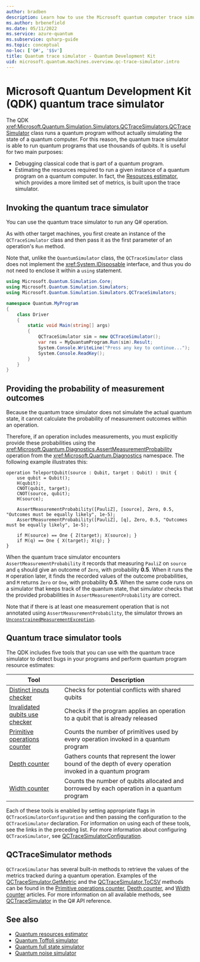 ```yaml
---
author: bradben
description: Learn how to use the Microsoft quantum computer trace simulator to debug classical code and to estimate resource requirements of a Q# program.
ms.author: brbenefield
ms.date: 05/11/2022
ms.service: azure-quantum
ms.subservice: qsharp-guide
ms.topic: conceptual
no-loc: ['Q#', '$$v']
title: Quantum trace simulator - Quantum Development Kit
uid: microsoft.quantum.machines.overview.qc-trace-simulator.intro
---
```


# Microsoft Quantum Development Kit (QDK) quantum trace simulator

The QDK <xref:Microsoft.Quantum.Simulation.Simulators.QCTraceSimulators.QCTraceSimulator> class runs a quantum program without actually simulating the state of a quantum computer. For this reason, the quantum trace simulator is able to run quantum programs that use thousands of qubits.  It is useful for two main purposes: 

* Debugging classical code that is part of a quantum program. 
* Estimating the resources required to run a given instance of a quantum program
  on a quantum computer. In fact, the [Resources estimator](xref:microsoft.quantum.machines.overview.resources-estimator), which provides a more limited set of metrics, is built upon the trace simulator.

## Invoking the quantum trace simulator

You can use the quantum trace simulator to run any Q# operation.

As with other target machines, you first create an instance of the `QCTraceSimulator` class and then pass it as the first parameter of an operation's `Run` method.

Note that, unlike the `QuantumSimulator` class, the `QCTraceSimulator` class does not implement the <xref:System.IDisposable> interface, and thus you do not need to enclose it within a `using` statement.

```csharp
using Microsoft.Quantum.Simulation.Core;
using Microsoft.Quantum.Simulation.Simulators;
using Microsoft.Quantum.Simulation.Simulators.QCTraceSimulators;

namespace Quantum.MyProgram
{
    class Driver
    {
        static void Main(string[] args)
        {
            QCTraceSimulator sim = new QCTraceSimulator();
            var res = MyQuantumProgram.Run(sim).Result;
            System.Console.WriteLine("Press any key to continue...");
            System.Console.ReadKey();
        }
    }
}
```

## Providing the probability of measurement outcomes

Because the quantum trace simulator does not simulate the actual quantum state, it cannot calculate the probability of measurement outcomes within an operation. 

Therefore, if an operation includes measurements, you must explicitly provide these probabilities using the <xref:Microsoft.Quantum.Diagnostics.AssertMeasurementProbability> operation from the <xref:Microsoft.Quantum.Diagnostics> namespace. The following example illustrates this:

```qsharp
operation TeleportQubit(source : Qubit, target : Qubit) : Unit {
    use qubit = Qubit();
    H(qubit);
    CNOT(qubit, target);
    CNOT(source, qubit);
    H(source);

    AssertMeasurementProbability([PauliZ], [source], Zero, 0.5, "Outcomes must be equally likely", 1e-5);
    AssertMeasurementProbability([PauliZ], [q], Zero, 0.5, "Outcomes must be equally likely", 1e-5);

    if M(source) == One { Z(target); X(source); }
    if M(q) == One { X(target); X(q); }
}
```

When the quantum trace simulator encounters `AssertMeasurementProbability` it records that measuring `PauliZ` on `source` and `q` should give an outcome of `Zero`, with probability **0.5**. When it runs the `M` operation later, it finds the recorded values of the outcome probabilities, and `M` returns `Zero` or `One`, with probability **0.5**. When the same code runs on a simulator that keeps track of the quantum state, that simulator checks that the provided probabilities in `AssertMeasurementProbability` are correct.

Note that if there is at least one measurement operation that is not annotated using `AssertMeasurementProbability`, the simulator throws an [`UnconstrainedMeasurementException`](/dotnet/api/microsoft.quantum.simulation.qctracesimulatorruntime.unconstrainedmeasurementexception).

## Quantum trace simulator tools

The QDK includes five tools that you can use with the quantum trace simulator to detect bugs in your programs and perform quantum program resource estimates: 

|Tool | Description |
|-----| -----|
|[Distinct inputs checker](xref:microsoft.quantum.machines.overview.qc-trace-simulator.distinct-inputs) |Checks for potential conflicts with shared qubits |
|[Invalidated qubits use checker](xref:microsoft.quantum.machines.overview.qc-trace-simulator.invalidated-qubits)  |Checks if the program applies an operation to a qubit that is already released |
|[Primitive operations counter](xref:microsoft.quantum.machines.overview.qc-trace-simulator.primitive-counter)  | Counts the number of primitives used by every operation invoked in a quantum program  |
|[Depth counter](xref:microsoft.quantum.machines.overview.qc-trace-simulator.depth-counter)  |Gathers counts that represent the lower bound of the depth of every operation invoked in a quantum program   |
|[Width counter](xref:microsoft.quantum.machines.overview.qc-trace-simulator.width-counter)  |Counts the number of qubits allocated and borrowed by each operation in a quantum program |

Each of these tools is enabled by setting appropriate flags in `QCTraceSimulatorConfiguration` and then passing the configuration to the `QCTraceSimulator` declaration. For information on using each of these tools, see the links in the preceding list. For more information about configuring `QCTraceSimulator`, see [QCTraceSimulatorConfiguration](xref:Microsoft.Quantum.Simulation.Simulators.QCTraceSimulators.QCTraceSimulatorConfiguration).

## QCTraceSimulator methods

`QCTraceSimulator` has several built-in methods to retrieve the values of the metrics tracked during a quantum operation. Examples of the [QCTraceSimulator.GetMetric](/dotnet/api/microsoft.quantum.simulation.simulators.qctracesimulators.qctracesimulator.getmetric) and the [QCTraceSimulator.ToCSV](/dotnet/api/microsoft.quantum.simulation.simulators.qctracesimulators.qctracesimulator.tocsv) methods can be found in the [Primitive operations counter](xref:microsoft.quantum.machines.overview.qc-trace-simulator.primitive-counter), [Depth counter](xref:microsoft.quantum.machines.overview.qc-trace-simulator.depth-counter), and [Width counter](xref:microsoft.quantum.machines.overview.qc-trace-simulator.width-counter) articles. For more information on all available methods, see [QCTraceSimulator](xref:Microsoft.Quantum.Simulation.Simulators.QCTraceSimulators.QCTraceSimulator) in the Q# API reference.  

## See also

- [Quantum resources estimator](xref:microsoft.quantum.machines.overview.resources-estimator)
- [Quantum Toffoli simulator](xref:microsoft.quantum.machines.overview.toffoli-simulator)
- [Quantum full state simulator](xref:microsoft.quantum.machines.overview.full-state-simulator)
- [Quantum noise simulator](xref:microsoft.quantum.machines.overview.noise-simulator)
